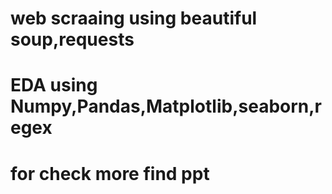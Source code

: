 #  web scraaing using beautiful soup,requests
# EDA using Numpy,Pandas,Matplotlib,seaborn,regex
# for check more find ppt 
